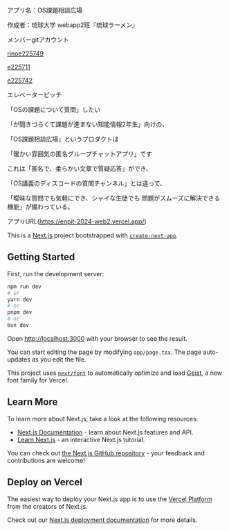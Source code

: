 アプリ名：OS課題相談広場

作成者：琉球大学 webapp2班『琉球ラーメン』

メンバーgitアカウント

[rinoe225749](https://github.com/Rino225749)

[e225711](https://github.com/e225711)

[e225742](https://github.com/e225742)

エレベーターピッチ

「OSの課題について質問」したい

「が聞きづらくて課題が進まない知能情報2年生」向けの、

「OS課題相談広場」というプロダクトは

「暖かい雰囲気の匿名グループチャットアプリ」です

これは「匿名で、柔らかい文章で質疑応答」ができ、

「OS講義のディスコードの質問チャンネル」とは違って、

「曖昧な質問でも気軽にでき、シャイな生徒でも
問題がスムーズに解決できる機能」が備わっている。

アプリURL(https://enpit-2024-web2.vercel.app/)



This is a [Next.js](https://nextjs.org) project bootstrapped with [`create-next-app`](https://nextjs.org/docs/app/api-reference/cli/create-next-app).

## Getting Started

First, run the development server:

```bash
npm run dev
# or
yarn dev
# or
pnpm dev
# or
bun dev
```

Open [http://localhost:3000](http://localhost:3000) with your browser to see the result.

You can start editing the page by modifying `app/page.tsx`. The page auto-updates as you edit the file.

This project uses [`next/font`](https://nextjs.org/docs/app/building-your-application/optimizing/fonts) to automatically optimize and load [Geist](https://vercel.com/font), a new font family for Vercel.

## Learn More

To learn more about Next.js, take a look at the following resources:

- [Next.js Documentation](https://nextjs.org/docs) - learn about Next.js features and API.
- [Learn Next.js](https://nextjs.org/learn) - an interactive Next.js tutorial.

You can check out [the Next.js GitHub repository](https://github.com/vercel/next.js) - your feedback and contributions are welcome!

## Deploy on Vercel

The easiest way to deploy your Next.js app is to use the [Vercel Platform](https://vercel.com/new?utm_medium=default-template&filter=next.js&utm_source=create-next-app&utm_campaign=create-next-app-readme) from the creators of Next.js.

Check out our [Next.js deployment documentation](https://nextjs.org/docs/app/building-your-application/deploying) for more details.
